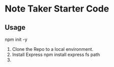 # Note Taker Starter Code

## Usage

npm init -y
1. Clone the Repo to a local environment.
2. Install Express npm install express fs path
3. 